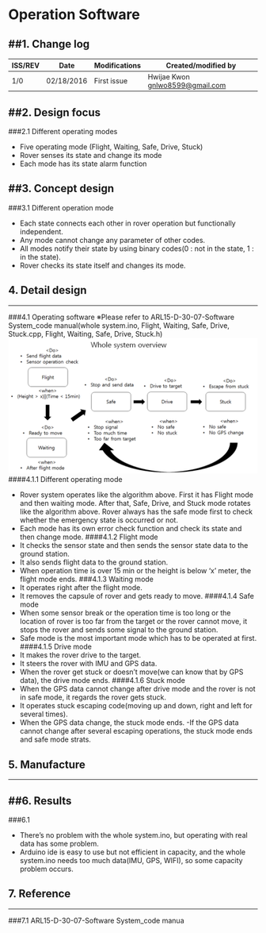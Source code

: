 # Operation Software

##1. Change log
---
| ISS/REV |	Date |	Modifications |	Created/modified by |
| -- | -- | -- | -- |
| 1/0 |	02/18/2016 |	First issue |	Hwijae Kwon gnlwo8599@gmail.com |

##2. Design focus 
---
###2.1 Different operating modes 
- Five operating mode (Flight, Waiting, Safe, Drive, Stuck)
- Rover senses its state and change its mode
- Each mode has its state alarm function

##3. Concept design
---
###3.1 Different operation mode
-  Each state connects each other in rover operation but functionally independent.
-  Any mode cannot change any parameter of other codes.
-  All modes notify their state by using binary codes(0 : not in the state, 1 : in the state).
-  Rover checks its state itself and changes its mode.

## 4. Detail design
---
###4.1 Operating software
<Operating system overview>
※Please refer to ARL15-D-30-07-Software System_code manual(whole system.ino, Flight, Waiting, Safe, Drive, Stuck.cpp, Flight, Waiting, Safe, Drive, Stuck.h)
![](30051.png)
####4.1.1 Different operating mode
- Rover system operates like the algorithm above. First it has Flight mode and then waiting mode. After that, Safe, Drive, and Stuck mode rotates like the algorithm above. Rover always has the safe mode first to check whether the emergency state is occurred or not. 
- Each mode has its own error check function and check its state and then change mode.
####4.1.2 Flight mode
-  It checks the sensor state and then sends the sensor state data to the ground station.
- It also sends flight data to the ground station.
- When operation time is over 15 min or the height is below ‘x’ meter, the flight mode ends.
###4.1.3 Waiting mode 
- It operates right after the flight mode.
- It removes the capsule of rover and gets ready to move.
####4.1.4 Safe mode
- When some sensor break or the operation time is too long or the location of rover is too far from the target or the rover cannot move, it stops the rover and sends some signal to the ground station.
- Safe mode is the most important mode which has to be operated at first.
####4.1.5 Drive mode
- It makes the rover drive to the target. 
- It steers the rover with IMU and GPS data.
- When the rover get stuck or doesn’t move(we can know that by GPS data), the drive mode ends.
####4.1.6 Stuck mode 
- When the GPS data cannot change after drive mode and the rover is not in safe mode, it regards the rover gets stuck.
- It operates stuck escaping code(moving up and down, right and left for several times).
- When the GPS data change, the stuck mode ends.
-If the GPS data cannot change after several escaping operations, the stuck mode ends and safe mode strats.
 
##	5. Manufacture
---
 
##6. Results
---
###6.1 
- There’s  no problem with the whole system.ino, but operating with real data has some problem.
- Arduino ide is easy to use but not efficient in capacity, and the whole system.ino needs too much data(IMU, GPS, WIFI), so some capacity problem occurs. 
##	7. Reference
---
###7.1  ARL15-D-30-07-Software System_code manua 
